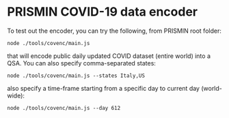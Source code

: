 # PRISMIN COVID-19 data encoder

To test out the encoder, you can try the following, from PRISMIN root folder:
```
node ./tools/covenc/main.js
```
that will encode public daily updated COVID dataset (entire world) into a QSA.
You can also specify comma-separated states:
```
node ./tools/covenc/main.js --states Italy,US
```
also specify a time-frame starting from a specific day to current day (world-wide):
```
node ./tools/covenc/main.js --day 612
```